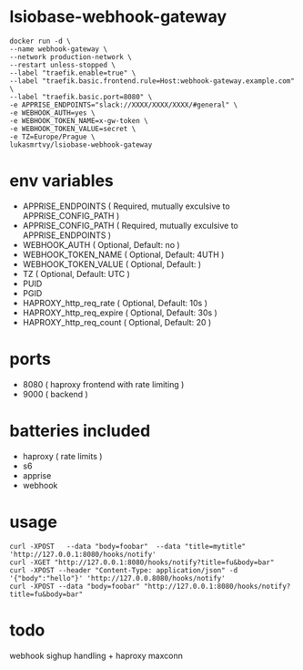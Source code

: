 # lsiobase-webhook-gateway

```
docker run -d \
--name webhook-gateway \
--network production-network \
--restart unless-stopped \
--label "traefik.enable=true" \
--label "traefik.basic.frontend.rule=Host:webhook-gateway.example.com" \
--label "traefik.basic.port=8080" \
-e APPRISE_ENDPOINTS="slack://XXXX/XXXX/XXXX/#general" \
-e WEBHOOK_AUTH=yes \
-e WEBHOOK_TOKEN_NAME=x-gw-token \
-e WEBHOOK_TOKEN_VALUE=secret \
-e TZ=Europe/Prague \
lukasmrtvy/lsiobase-webhook-gateway
```

# env variables
- APPRISE_ENDPOINTS ( Required, mutually exculsive to APPRISE_CONFIG_PATH )
- APPRISE_CONFIG_PATH ( Required, mutually exculsive to APPRISE_ENDPOINTS )
- WEBHOOK_AUTH ( Optional, Default: no )
- WEBHOOK_TOKEN_NAME ( Optional, Default: 4UTH )
- WEBHOOK_TOKEN_VALUE ( Optional, Default: <random> )
- TZ ( Optional, Default: UTC )
- PUID
- PGID
- HAPROXY_http_req_rate ( Optional, Default: 10s ) 
- HAPROXY_http_req_expire ( Optional, Default: 30s )
- HAPROXY_http_req_count ( Optional, Default: 20 ) 

# ports
- 8080 ( haproxy frontend with rate limiting )
- 9000 ( backend )

# batteries included
- haproxy ( rate limits )
- s6
- apprise
- webhook

# usage
```
curl -XPOST   --data "body=foobar"  --data "title=mytitle" 'http://127.0.0.1:8080/hooks/notify' 
curl -XGET "http://127.0.0.1:8080/hooks/notify?title=fu&body=bar" 
curl -XPOST --header "Content-Type: application/json" -d '{"body":"hello"}' 'http://127.0.0.8080/hooks/notify' 
curl -XPOST --data "body=foobar" "http://127.0.0.1:8080/hooks/notify?title=fu&body=bar" 
```

# todo
webhook sighup handling + haproxy maxconn
